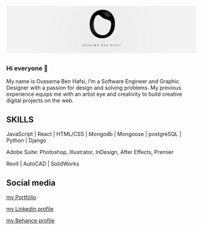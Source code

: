 # ![ouss-hafsi](https://github.com/ouss-hafsi/ouss-hafsi/blob/main/1657175685672.jfif)
### Hi everyone  👋
My name is Oussema Ben Hafsi, I’m a Software Engineer and Graphic Designer with a passion for design and solving problems. My previous experience equips me with an artist eye and creativity to build creative digital projects on the web. 


## SKILLS
JavaScript | React | HTML/CSS | Mongodb | Mongoose | postgreSQL | Python | Django 

Adobe Suite: Photoshop, Illustrator, InDesign, After Effects, Premier 

Revit | AutoCAD | SolidWorks


## Social media
[my Portfolio](https://ouss-hafsi.github.io/portfolio/)

[my Linkedin profile](https://www.linkedin.com/in/oussema-ben-hafsi-2211b5217/)

[my Behance profile](https://www.behance.net/oussamaben4273I)

